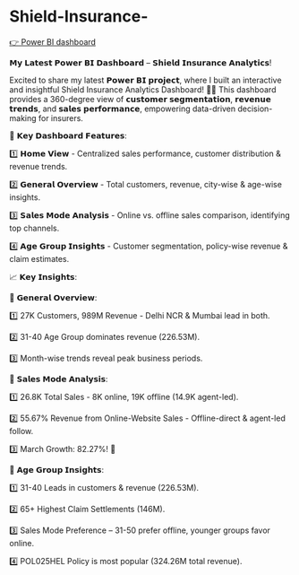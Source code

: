 # Shield-Insurance-

[👉 Power BI dashboard](https://app.powerbi.com/view?r=eyJrIjoiYmQ5MTMxOWUtOGIzNS00M2IwLTg3YmMtZGFkYmNmZGI4ZmM0IiwidCI6ImM2ZTU0OWIzLTVmNDUtNDAzMi1hYWU5LWQ0MjQ0ZGM1YjJjNCJ9)

𝗠𝘆 𝗟𝗮𝘁𝗲𝘀𝘁 𝗣𝗼𝘄𝗲𝗿 𝗕𝗜 𝗗𝗮𝘀𝗵𝗯𝗼𝗮𝗿𝗱 – 𝗦𝗵𝗶𝗲𝗹𝗱 𝗜𝗻𝘀𝘂𝗿𝗮𝗻𝗰𝗲 𝗔𝗻𝗮𝗹𝘆𝘁𝗶𝗰𝘀! 

Excited to share my latest 𝗣𝗼𝘄𝗲𝗿 𝗕𝗜 𝗽𝗿𝗼𝗷𝗲𝗰𝘁, where I built an interactive and insightful Shield Insurance Analytics Dashboard! 🏢💡 This dashboard provides a 360-degree view of 𝗰𝘂𝘀𝘁𝗼𝗺𝗲𝗿 𝘀𝗲𝗴𝗺𝗲𝗻𝘁𝗮𝘁𝗶𝗼𝗻, 𝗿𝗲𝘃𝗲𝗻𝘂𝗲 𝘁𝗿𝗲𝗻𝗱𝘀, and 𝘀𝗮𝗹𝗲𝘀 𝗽𝗲𝗿𝗳𝗼𝗿𝗺𝗮𝗻𝗰𝗲, empowering data-driven decision-making for insurers.

🔹 𝗞𝗲𝘆 𝗗𝗮𝘀𝗵𝗯𝗼𝗮𝗿𝗱 𝗙𝗲𝗮𝘁𝘂𝗿𝗲𝘀:

1️⃣ 𝗛𝗼𝗺𝗲 𝗩𝗶𝗲𝘄 - Centralized sales performance, customer distribution & revenue trends.

2️⃣ 𝗚𝗲𝗻𝗲𝗿𝗮𝗹 𝗢𝘃𝗲𝗿𝘃𝗶𝗲𝘄 - Total customers, revenue, city-wise & age-wise insights.

3️⃣ 𝗦𝗮𝗹𝗲𝘀 𝗠𝗼𝗱𝗲 𝗔𝗻𝗮𝗹𝘆𝘀𝗶𝘀 - Online vs. offline sales comparison, identifying top channels.

4️⃣ 𝗔𝗴𝗲 𝗚𝗿𝗼𝘂𝗽 𝗜𝗻𝘀𝗶𝗴𝗵𝘁𝘀 - Customer segmentation, policy-wise revenue & claim estimates.

📈 𝗞𝗲𝘆 𝗜𝗻𝘀𝗶𝗴𝗵𝘁𝘀:

🔹 𝗚𝗲𝗻𝗲𝗿𝗮𝗹 𝗢𝘃𝗲𝗿𝘃𝗶𝗲𝘄:

1️⃣ 27K Customers, 989M Revenue - Delhi NCR & Mumbai lead in both.

2️⃣ 31-40 Age Group dominates revenue (226.53M).

3️⃣ Month-wise trends reveal peak business periods.

🔹 𝗦𝗮𝗹𝗲𝘀 𝗠𝗼𝗱𝗲 𝗔𝗻𝗮𝗹𝘆𝘀𝗶𝘀:

1️⃣ 26.8K Total Sales - 8K online, 19K offline (14.9K agent-led).

2️⃣ 55.67% Revenue from Online-Website Sales - Offline-direct & agent-led follow.

3️⃣ March Growth: 82.27%! 🚀

🔹 𝗔𝗴𝗲 𝗚𝗿𝗼𝘂𝗽 𝗜𝗻𝘀𝗶𝗴𝗵𝘁𝘀:

1️⃣ 31-40 Leads in customers & revenue (226.53M).

2️⃣ 65+ Highest Claim Settlements (146M).

3️⃣ Sales Mode Preference – 31-50 prefer offline, younger groups favor online.

4️⃣ POL025HEL Policy is most popular (324.26M total revenue).
